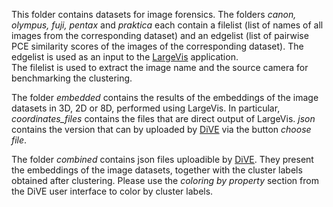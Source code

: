This folder contains datasets for image forensics.
The folders *canon, olympus, fuji, pentax* and *praktica* each contain a filelist (list of names of all images from the corresponding dataset) and 
an edgelist (list of pairwise PCE similarity scores of the images of the corresponding dataset).
The edgelist is used as an input to the [LargeVis](https://github.com/lferry007/LargeVis) application.  
The filelist is used to extract the image name and the source camera for benchmarking the clustering. 

The folder *embedded* contains the results of the embeddings of the image datasets in 3D, 2D or 8D, performed using LargeVis. In particular, *coordinates_files* contains the files that are direct output of LargeVis. *json* contains the version that can by uploaded by [DiVE](https://sherlock-clustering.github.io/Sherlock_DiVE/) via the button *choose file*.

The folder *combined* contains json files uploadible by [DiVE](https://sherlock-clustering.github.io/Sherlock_DiVE/). They present the embeddings of the image datasets, together with the cluster labels obtained after clustering. Please use the *coloring by property* section from the DiVE user interface to color by cluster labels. 




